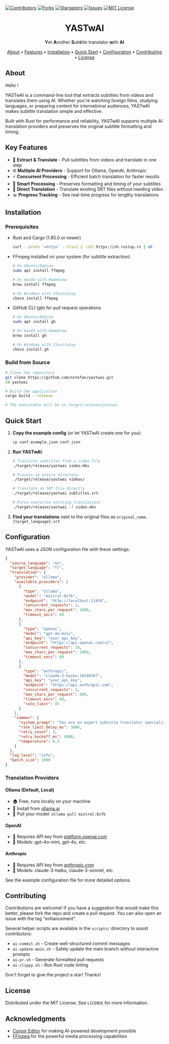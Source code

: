 [![Contributors][contributors-shield]][contributors-url]
[![Forks][forks-shield]][forks-url]
[![Stargazers][stars-shield]][stars-url]
[![Issues][issues-shield]][issues-url]
[![MIT License][license-shield]][license-url]

<div align="center">
  <h1>YASTwAI</h1>
  <p><strong>Y</strong>et <strong>A</strong>nother <strong>S</strong>ub<strong>t</strong>itle translator <strong>w</strong>ith <strong>AI</strong></p>
  
  <p>
    <a href="#about">About</a> •
    <a href="#key-features">Features</a> •
    <a href="#installation">Installation</a> •
    <a href="#quick-start">Quick Start</a> •
    <a href="#configuration">Configuration</a> •
    <a href="#contributing">Contributing</a> •
    <a href="#license">License</a>
  </p>
</div>

## About

Hello !

YASTwAI is a command-line tool that extracts subtitles from videos and translates them using AI. Whether you're watching foreign films, studying languages, or preparing content for international audiences, YASTwAI makes subtitle translation simple and effective.

Built with Rust for performance and reliability, YASTwAI supports multiple AI translation providers and preserves the original subtitle formatting and timing.

## Key Features

- 🎯 **Extract & Translate** - Pull subtitles from videos and translate in one step
- 🌐 **Multiple AI Providers** - Support for Ollama, OpenAI, Anthropic
- ⚡ **Concurrent Processing** - Efficient batch translation for faster results
- 🧠 **Smart Processing** - Preserves formatting and timing of your subtitles
- 🔄 **Direct Translation** - Translate existing SRT files without needing video
- 📊 **Progress Tracking** - See real-time progress for lengthy translations

## Installation

### Prerequisites

* Rust and Cargo (1.85.0 or newer)
  ```sh
  curl --proto '=https' --tlsv1.2 -sSf https://sh.rustup.rs | sh
  ```
* FFmpeg installed on your system (for subtitle extraction)
  ```sh
  # On Ubuntu/Debian
  sudo apt install ffmpeg
  
  # On macOS with Homebrew
  brew install ffmpeg
  
  # On Windows with Chocolatey
  choco install ffmpeg
  ```
* GitHub CLI (gh) for pull request operations
  ```sh
  # On Ubuntu/Debian
  sudo apt install gh
  
  # On macOS with Homebrew
  brew install gh
  
  # On Windows with Chocolatey
  choco install gh
  ```

### Build from Source

```sh
# Clone the repository
git clone https://github.com/nstefan/yastwai.git
cd yastwai

# Build the application
cargo build --release

# The executable will be in target/release/yastwai
```

## Quick Start

1. **Copy the example config** (or let YASTwAI create one for you):
   ```sh
   cp conf.example.json conf.json
   ```

2. **Run YASTwAI**:
   ```sh
   # Translate subtitles from a video file
   ./target/release/yastwai video.mkv

   # Process an entire directory
   ./target/release/yastwai videos/

   # Translate an SRT file directly
   ./target/release/yastwai subtitles.srt

   # Force overwrite existing translations
   ./target/release/yastwai -f video.mkv
   ```

3. **Find your translations** next to the original files as `original_name.{target_language}.srt`

## Configuration

YASTwAI uses a JSON configuration file with these settings:

```json
{
  "source_language": "en",
  "target_language": "fr",
  "translation": {
    "provider": "ollama",
    "available_providers": [
      {
        "type": "ollama",
        "model": "mixtral:8x7b",
        "endpoint": "http://localhost:11434",
        "concurrent_requests": 2,
        "max_chars_per_request": 1000,
        "timeout_secs": 60
      },
      {
        "type": "openai",
        "model": "gpt-4o-mini",
        "api_key": "your_api_key",
        "endpoint": "https://api.openai.com/v1",
        "concurrent_requests": 10,
        "max_chars_per_request": 2000,
        "timeout_secs": 60
      },
      {
        "type": "anthropic",
        "model": "claude-3-haiku-20240307",
        "api_key": "your_api_key",
        "endpoint": "https://api.anthropic.com",
        "concurrent_requests": 2,
        "max_chars_per_request": 400,
        "timeout_secs": 60,
        "rate_limit": 45
      }
    ],
    "common": {
      "system_prompt": "You are an expert subtitle translator specializing in {source_language} to {target_language} translation. Your task is to translate subtitle text PRECISELY while following these CRITICAL RULES:\n\n1. TRANSLATE EVERY SINGLE SUBTITLE - never skip any line or leave anything untranslated.\n2. PRESERVE EXACT FORMATTING - keep ALL special tags (like \{\\an8}), line breaks, and punctuation in the EXACT SAME POSITION as the original.\n3. MAINTAIN EXACT NUMBER OF LINES - your output MUST have the SAME number of lines as the input.\n4. PRESERVE TIMING CONSIDERATIONS - keep translations concise enough to be read in the same timeframe.\n5. PRESERVE MEANING AND CONTEXT - capture cultural nuances accurately.\n6. MAINTAIN TONE AND REGISTER - preserve formality level, slang, humor, and emotional tone.\n7. KEEP SPECIAL CHARACTERS INTACT - never modify or remove format codes like \{\\an8} or any other technical markers.\n8. RESPECT SUBTITLE LENGTH - translations should ideally be similar in length to maintain readability.\n\nFor each subtitle I send you, you MUST return a complete translation. Missing translations are NOT acceptable under any circumstances.",
      "rate_limit_delay_ms": 3000,
      "retry_count": 3,
      "retry_backoff_ms": 3000,
      "temperature": 0.3
    }
  },
  "log_level": "info",
  "batch_size": 1000
}
```

### Translation Providers

#### Ollama (Default, Local)
- 🏠 Free, runs locally on your machine
- 🔗 Install from [ollama.ai](https://ollama.ai/)
- 🧩 Pull your model: `ollama pull mixtral:8x7b`

#### OpenAI
- 🔑 Requires API key from [platform.openai.com](https://platform.openai.com/)
- 🧠 Models: gpt-4o-mini, gpt-4o, etc.

#### Anthropic
- 🔑 Requires API key from [anthropic.com](https://www.anthropic.com/)
- 🧠 Models: claude-3-haiku, claude-3-sonnet, etc.

See the example configuration file for more detailed options.

## Contributing

Contributions are welcome! If you have a suggestion that would make this better, please fork the repo and create a pull request. You can also open an issue with the tag "enhancement".

Several helper scripts are available in the `scripts/` directory to assist contributors:
- `ai-commit.sh` - Create well-structured commit messages
- `ai-update-main.sh` - Safely update the main branch without interactive prompts
- `ai-pr.sh` - Generate formatted pull requests
- `ai-clippy.sh` - Run Rust code linting

Don't forget to give the project a star! Thanks!

## License

Distributed under the MIT License. See `LICENSE` for more information.

## Acknowledgments

* [Cursor Editor](https://cursor.sh/) for making AI-powered development possible
* [FFmpeg](https://ffmpeg.org/) for the powerful media processing capabilities

<!-- MARKDOWN LINKS & IMAGES -->
[contributors-shield]: https://img.shields.io/github/contributors/nstefan/yastwai.svg?style=for-the-badge
[contributors-url]: https://github.com/nstefan/yastwai/graphs/contributors
[forks-shield]: https://img.shields.io/github/forks/nstefan/yastwai.svg?style=for-the-badge
[forks-url]: https://github.com/nstefan/yastwai/network/members
[stars-shield]: https://img.shields.io/github/stars/nstefan/yastwai.svg?style=for-the-badge
[stars-url]: https://github.com/nstefan/yastwai/stargazers
[issues-shield]: https://img.shields.io/github/issues/nstefan/yastwai.svg?style=for-the-badge
[issues-url]: https://github.com/nstefan/yastwai/issues
[license-shield]: https://img.shields.io/github/license/nstefan/yastwai.svg?style=for-the-badge
[license-url]: https://github.com/nstefan/yastwai/blob/master/LICENSE

<!-- NOTE: This README is automatically generated. Do not edit directly. -->
<!-- If you need to make changes, modify the generation script at scripts/ai-readme.sh instead. -->
